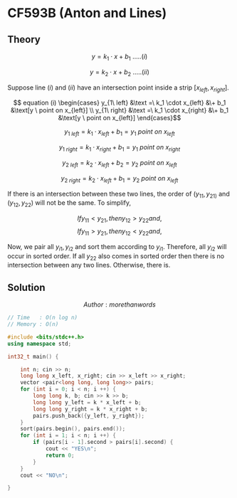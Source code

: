 # CF593B (Anton and Lines)
## Theory
$$y = k_1 \cdot x + b_1\  .....(i)$$

$$y = k_2 \cdot x + b_2\  .....(ii)$$

Suppose line $(i)$ and $(ii)$ have an intersection point inside a strip $[x_{left}, x_{right}]$.

$$ equation (i) \begin{cases}
y_{1\ left} &\text =\  k_1 \cdot x_{left} &\+ b_1  &\text[y \ point on x_{left}] \\ 
y_{1\ right} &\text =\  k_1 \cdot x_{right} &\+ b_1 &\text[y \ point on x_{left}] 
\end{cases}$$

$$ y_{1\ left} = k_1 \cdot x_{left} + b_1 = y_1\ point\ on\ x_{left}$$

$$ y_{1\ right} = k_1 \cdot x_{right} + b_1 = y_1\ point\ on\ x_{right}$$

$$ y_{2\ left} = k_2 \cdot x_{left} + b_2 = y_2\ point\ on\ x_{left}$$

$$ y_{2\ right} = k_2 \cdot x_{left} + b_1 = y_2\ point\ on\ x_{left}$$

If there is an intersection between these two lines, the order of $(y_{11}, y_{21)}$ and $(y_{12}, y_{22})$ will not be the same. To simplify, 

$$If y_{11} < y_{21}, then y_{12} > y_{22} and,$$
$$If y_{11} > y_{21}, then y_{12} < y_{22} and,$$

Now, we pair all ${y_{i1}, y_{i2}}$ and sort them according to $y_{i1}$. Therefore, all $y_{i2}$ will occur in sorted order. If all $y_{22}$ also comes in sorted order then there is no intersection between any two lines. Otherwise, there is.

## Solution
$$ Author : morethanwords $$

```c++
// Time   : O(n log n)
// Memory : O(n)

#include <bits/stdc++.h>
using namespace std;

int32_t main() {

    int n; cin >> n;
    long long x_left, x_right; cin >> x_left >> x_right;
    vector <pair<long long, long long>> pairs;
    for (int i = 0; i < n; i ++) {
        long long k, b; cin >> k >> b;
        long long y_left = k * x_left + b;
        long long y_right = k * x_right + b;
        pairs.push_back({y_left, y_right});
    }
    sort(pairs.begin(), pairs.end());
    for (int i = 1; i < n; i ++) {
        if (pairs[i - 1].second > pairs[i].second) {
            cout << "YES\n";
            return 0;
        }
    }
    cout << "NO\n";

}
```
